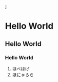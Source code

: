 <!DOCTYRE html>
<html lang="ja">
<head>
<meta charset="UTF"-8>
<title>Web開発の練習１</title>
<head>

<body>]

<!--文字の大きさ練習-->
<h1>Hello World</h1>
<h2>Hello World</h2>
<h3>Hello World</h3>
<ol>
 <li>ほべほげ</li>
 <li>ほにゃらら</li>
</ol>
</body>
</html>
